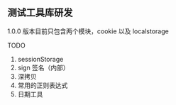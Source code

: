 ## 测试工具库研发

1.0.0 版本目前只包含两个模块，cookie 以及 localstorage

TODO

1. sessionStorage
2. sign 签名（内部）
3. 深拷贝
4. 常用的正则表达式
5. 日期工具

